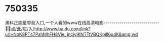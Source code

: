 # 750335
黑料正能量导航入口,一个人看的www在线高清电影----------------------------🐞🐞点/此/进/入/http://www.baidu.com/link?url=NoK8PT47PahMhFH8Vie_jnciyIKNTTtVBQKpill6udK&amp;wd
